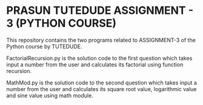# PRASUN TUTEDUDE ASSIGNMENT - 3 (PYTHON COURSE)


This repository contains the two programs related to ASSIGNMENT-3 of the Python course by TUTEDUDE.

FactorialRecursion.py is the solution code to the first question which takes input a number from the user and calculates its factorial using function recursion.

MathMod.py is the solution code to the second question which takes input a number from the user and calculates its square root value, logarithmic value and sine value using math module.
